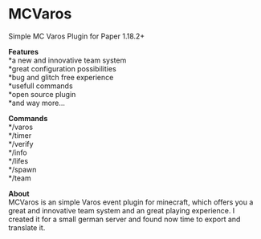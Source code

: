 # MCVaros
Simple MC Varos Plugin for Paper 1.18.2+

**Features**\
 *a new and innovative team system\
 *great configuration possibilities\
 *bug and glitch free experience\
 *usefull commands\
 *open source plugin\
 *and way more...
 
 **Commands**\
 */varos\
 */timer\
 */verify\
 */info\
 */lifes\
 */spawn\
 */team

**About**\
MCVaros is an simple Varos event plugin for minecraft,
which offers you a great and innovative team system
and an great playing experience.
I created it for a small german server and found 
now time to export and translate it.
